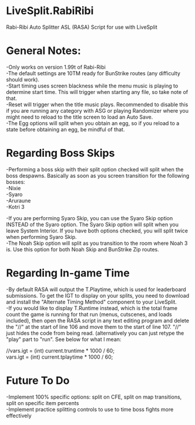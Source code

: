 # LiveSplit.RabiRibi
Rabi-Ribi Auto Splitter ASL (RASA) Script for use with LiveSplit

General Notes:
===
-Only works on version 1.99t of Rabi-Ribi  
-The default settings are 10TM ready for BunStrike routes (any difficulty should work).  
-Start timing uses screen blackness while the menu music is playing to determine start time. This will trigger when starting any file, so take note of that.  
-Reset will trigger when the title music plays. Recommended to disable this if you are running any category with ASG or playing Randomizer where you might need to reload to the title screen to load an Auto Save.  
 -The Egg options will split when you obtain an egg, so if you reload to a state before obtaining an egg, be mindful of that.
 
Regarding Boss Skips
===
-Performing a boss skip with their split option checked will split when the boss despawns. Basically as soon as you screen transition for the following bosses:  
    -Nixie  
    -Syaro  
    -Aruraune  
    -Kotri 3  
 
-If you are performing Syaro Skip, you can use the Syaro Skip option INSTEAD of the Syaro option. The Syaro Skip option will split when you leave System Interior. If you have both options checked, you will split twice when performing Syaro Skip.  
-The Noah Skip option will split as you transition to the room where Noah 3 is. Use this option for both Noah Skip and BunStrike Zip routes.  
 
 
Regarding In-game Time
===
-By default RASA will output the T.Playtime, which is used for leaderboard submissions. To get the IGT to display on your splits, you need to download and install the "Alternate Timing Method" component to your LiveSplit.  
-If you would like to display T.Runtime instead, which is the total frame count the game is running for that run (menus, cutscenes, and loads included), then open the RASA script in any text editing program and delete the "//" at the start of line 106 and move them to the start of line 107. "//" just hides the code from being read. (alternatively you can just retype the "play" part to "run". See below for what I mean:
 
//vars.igt = (int) current.truntime * 1000 / 60;  
vars.igt = (int) current.tplaytime * 1000 / 60;
 
 
Future To Do
===
-Implement 100% specific options: split on CFE, split on map transitions, split on specific item percents  
-Implement practice splitting controls to use to time boss fights more effectively  
